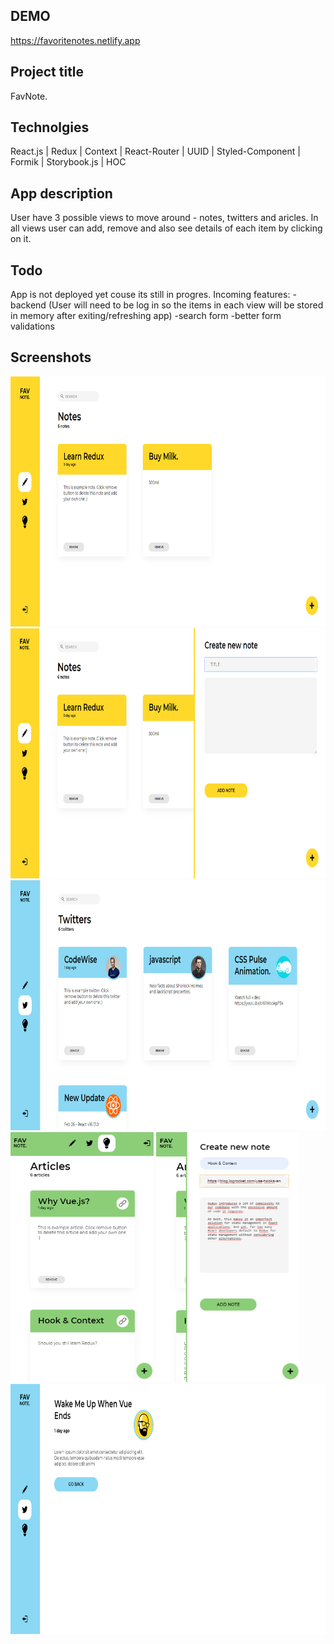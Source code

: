 ## DEMO
https://favoritenotes.netlify.app
## Project title 
FavNote.

## Technolgies 
React.js | Redux | Context | React-Router | UUID | Styled-Component | Formik | Storybook.js | HOC

## App description
User have 3 possible views to move around - notes, twitters and aricles. In all views user can add, remove and also see details of each item by clicking on it. 
## Todo
App is not deployed yet couse its still in progres.
Incoming features: 
-backend (User will need to be log in so the items in each view will be stored in memory after exiting/refreshing app)
-search form
-better form validations 

## Screenshots
<img src="src/assets/img/Screenshot_1.png" with="400" height="400">
<img src="src/assets/img/Screenshot_2.png" with="400" height="400">
<img src="src/assets/img/Screenshot_3.png" with="400" height="400">
<img src="src/assets/img/Screenshot_4.png" with="400" height="400">
<img src="src/assets/img/Screenshot_5.png" with="400" height="400">
<img src="src/assets/img/Screenshot_6.png" with="400" height="400">

